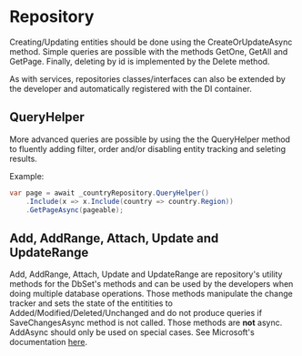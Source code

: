 # Repository

Creating/Updating entities should be done using the CreateOrUpdateAsync method. Simple queries are possible with the methods GetOne, GetAll and GetPage. Finally, deleting by id is implemented by the Delete method.

As with services, repositories classes/interfaces can also be extended by the developer and automatically registered with the DI container.

## QueryHelper

More advanced queries are possible by using the the QueryHelper method to fluently adding filter, order and/or disabling entity tracking and seleting results.

Example:

```csharp
var page = await _countryRepository.QueryHelper()
    .Include(x => x.Include(country => country.Region))
    .GetPageAsync(pageable);
```

## Add, AddRange, Attach, Update and UpdateRange

Add, AddRange, Attach, Update and UpdateRange are repository's utility methods for the DbSet's methods and can be used by the developers when doing multiple database operations. 
Those methods manipulate the change tracker and sets the state of the entitities to Added/Modified/Deleted/Unchanged and do not produce queries if SaveChangesAsync method is not called. Those methods are **not** async. AddAsync should only be used on special cases. See Microsoft's documentation [here](https://docs.microsoft.com/en-us/dotnet/api/microsoft.entityframeworkcore.dbcontext.addasync?view=efcore-3.1).
